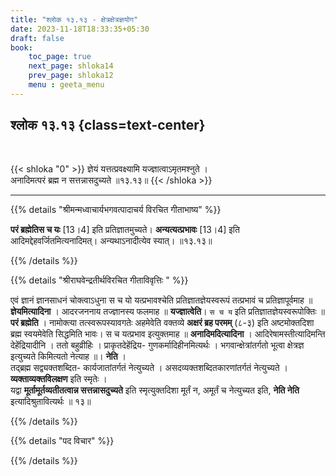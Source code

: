 ```yaml
---
title: "श्लोक १३.१३ - क्षेत्रक्षेत्रज्ञयोग"
date: 2023-11-18T18:33:35+05:30
draft: false
book:
    toc_page: true
    next_page: shloka14
    prev_page: shloka12
    menu : geeta_menu
---
```




## श्लोक १३.१३ {class=text-center}

<br/>

{{< shloka  "0"  >}}
ज्ञेयं यत्तत्प्रवक्ष्यामि यज्ज्ञात्वाऽमृतमश्नुते ।   
अनादिमत्परं ब्रह्म न सत्तन्नासदुच्यते ॥१३.१३॥
{{< /shloka >}}

---


{{% details "श्रीमन्मध्वाचार्यभगवत्पादाचर्य विरचित  गीताभाष्य" %}}

**परं ब्रह्मेतिस च यः** [13।4] इति प्रतिज्ञातमुच्यते। 
**अन्यत्यत्प्रभावः** [13।4] इति 
आदिमद्देहवर्जितमित्यनादिमत्। अन्यथाऽनादीत्येव स्यात्। ॥१३.१३॥

{{% /details %}}



{{% details "श्रीराघवेन्द्रतीर्थविरचित गीताविवृत्तिः " %}}

एवं ज्ञानं ज्ञानसाधनं चोक्त्वाऽधुना स च यो 
यत्प्रभावश्चेति प्रतिज्ञातज्ञेयस्वरूपं तत्प्रभावं च 
प्रतिज्ञापूर्वमाह ॥ **ज्ञेयमित्यादिना** । 
आदरजननाय तज्ज्ञानस्य फलमाह ॥ **यज्ज्ञात्वेति**। 
`स च य` इति प्रतिज्ञातज्ञेयस्वरूपोक्तिः ॥ 
**परं ब्रह्मेति** । नामोक्त्या तत्स्वरूपस्यावगतेः
अहमेवेति वक्तव्ये **अक्षरं ब्रह परमम्‌** (८-३) इति 
अष्टमोक्तदिशा ब्रह्म स्वयमेवेति सिद्धमिति भावः। 
स च यत्प्रभाव इत्युक्तमाह 
॥ **अनादिमदित्यादिना** । आदिरेषामस्तीत्यादिमन्ति 
देहेंद्रियादीनि । ततो बहुव्रीहिः । 
प्राकृतदेहेंद्रिय- गुणकर्मादिहीनमित्यर्थः । 
भगवान्क्षेत्रांतर्गतो भूत्वा क्षेत्रज्ञ इत्युच्यते 
किमित्यतो नेत्याह ॥। **नेति** ।   
तद्ब्रह्म सद्व्यक्तशब्दित- कार्यजातांतर्गतं 
नेत्युच्यते ।  असदव्यक्तशब्दितकारणांतर्गतं 
नेत्युच्यते । **व्यक्ताव्यक्तविलक्षण** इति स्मृतेः ।  
यद्वा **मूर्तामूर्तव्यतीतत्वान्न सत्तन्नासदुच्यते** इति 
स्मृत्युक्तदिशा मूर्तं न, अमूर्तं च नेत्युच्यत
इति, **नेति नेति** इत्यादिश्रुतावित्यर्थः ॥ १३॥

{{% /details %}}



{{% details "पद विचार" %}}


{{% /details %}}
